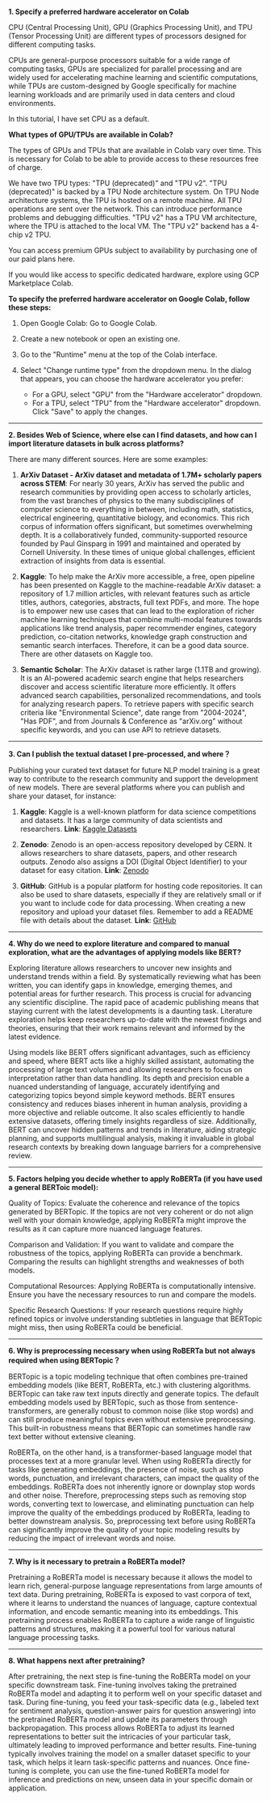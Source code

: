 **1. Specify a preferred hardware accelerator on Colab**

CPU (Central Processing Unit), GPU (Graphics Processing Unit), and TPU (Tensor Processing Unit) are different types of processors designed for different computing tasks.

CPUs are general-purpose processors suitable for a wide range of computing tasks, GPUs are specialized for parallel processing and are widely used for accelerating machine learning and scientific computations, while TPUs are custom-designed by Google specifically for machine learning workloads and are primarily used in data centers and cloud environments.

In this tutorial, I have set CPU as a default.


**What types of GPU/TPUs are available in Colab?**

The types of GPUs and TPUs that are available in Colab vary over time. This is necessary for Colab to be able to provide access to these resources free of charge.

We have two TPU types: "TPU (deprecated)" and "TPU v2". "TPU (deprecated)" is backed by a TPU Node architecture system. On TPU Node architecture systems, the TPU is hosted on a remote machine. All TPU operations are sent over the network. This can introduce performance problems and debugging difficulties. "TPU v2" has a TPU VM architecture, where the TPU is attached to the local VM. The "TPU v2" backend has a 4-chip v2 TPU.

You can access premium GPUs subject to availability by purchasing one of our paid plans here.

If you would like access to specific dedicated hardware, explore using GCP Marketplace Colab.


**To specify the preferred hardware accelerator on Google Colab, follow these steps:**

1. Open Google Colab: Go to Google Colab.

2. Create a new notebook or open an existing one.

3. Go to the "Runtime" menu at the top of the Colab interface.

4. Select "Change runtime type" from the dropdown menu. In the dialog that appears, you can choose the hardware accelerator you prefer:
   * For a GPU, select "GPU" from the "Hardware accelerator" dropdown.
   * For a TPU, select "TPU" from the "Hardware accelerator" dropdown.
Click "Save" to apply the changes.

****


**2. Besides Web of Science, where else can I find datasets, and how can I import literature datasets in bulk across platforms?**

There are many different sources. Here are some examples:

1. **ArXiv Dataset - ArXiv dataset and metadata of 1.7M+ scholarly papers across STEM**: For nearly 30 years, ArXiv has served the public and research communities by providing open access to scholarly articles, from the vast branches of physics to the many subdisciplines of computer science to everything in between, including math, statistics, electrical engineering, quantitative biology, and economics. This rich corpus of information offers significant, but sometimes overwhelming depth. It is a collaboratively funded, community-supported resource founded by Paul Ginsparg in 1991 and maintained and operated by Cornell University. In these times of unique global challenges, efficient extraction of insights from data is essential.

2. **Kaggle**: To help make the ArXiv more accessible, a free, open pipeline has been presented on Kaggle to the machine-readable ArXiv dataset: a repository of 1.7 million articles, with relevant features such as article titles, authors, categories, abstracts, full text PDFs, and more. The hope is to empower new use cases that can lead to the exploration of richer machine learning techniques that combine multi-modal features towards applications like trend analysis, paper recommender engines, category prediction, co-citation networks, knowledge graph construction and semantic search interfaces. Therefore, it can be a good data source. There are other datasets on Kaggle too.

3. **Semantic Scholar**: The ArXiv dataset is rather large (1.1TB and growing). It is an AI-powered academic search engine that helps researchers discover and access scientific literature more efficiently. It offers advanced search capabilities, personalized recommendations, and tools for analyzing research papers. To retrieve papers with specific search criteria like "Environmental Science", date range from "2004-2024", "Has PDF", and from Journals & Conference as "arXiv.org" without specific keywords, and you can use API to retrieve datasets.

****

**3. Can I publish the textual dataset I pre-processed, and where？**

Publishing your curated text dataset for future NLP model training is a great way to contribute to the research community and support the development of new models. There are several platforms where you can publish and share your dataset, for instance:

1. **Kaggle**: Kaggle is a well-known platform for data science competitions and datasets. It has a large community of data scientists and researchers. **Link**: [Kaggle Datasets](https://www.kaggle.com/datasets)

2. **Zenodo**: Zenodo is an open-access repository developed by CERN. It allows researchers to share datasets, papers, and other research outputs. Zenodo also assigns a DOI (Digital Object Identifier) to your dataset for easy citation. **Link**: [Zenodo](https://zenodo.org/)

3. **GitHub**: GitHub is a popular platform for hosting code repositories. It can also be used to share datasets, especially if they are relatively small or if you want to include code for data processing. When creating a new repository and upload your dataset files. Remember to add a README file with details about the dataset. **Link**: [GitHub](https://github.com/)

****

**4. Why do we need to explore literature and compared to manual exploration, what are the advantages of applying models like BERT?**

Exploring literature allows researchers to uncover new insights and understand trends within a field. By systematically reviewing what has been written, you can identify gaps in knowledge, emerging themes, and potential areas for further research. This process is crucial for advancing any scientific discipline. The rapid pace of academic publishing means that staying current with the latest developments is a daunting task. Literature exploration helps keep researchers up-to-date with the newest findings and theories, ensuring that their work remains relevant and informed by the latest evidence.

Using models like BERT offers significant advantages, such as efficiency and speed, where BERT acts like a highly skilled assistant, automating the processing of large text volumes and allowing researchers to focus on interpretation rather than data handling. Its depth and precision enable a nuanced understanding of language, accurately identifying and categorizing topics beyond simple keyword methods. BERT ensures consistency and reduces biases inherent in human analysis, providing a more objective and reliable outcome. It also scales efficiently to handle extensive datasets, offering timely insights regardless of size. Additionally, BERT can uncover hidden patterns and trends in literature, aiding strategic planning, and supports multilingual analysis, making it invaluable in global research contexts by breaking down language barriers for a comprehensive review.

****

**5. Factors helping you decide whether to apply RoBERTa (if you have used a general BERToic model):**

Quality of Topics: Evaluate the coherence and relevance of the topics generated by BERTopic. If the topics are not very coherent or do not align well with your domain knowledge, applying RoBERTa might improve the results as it can capture more nuanced language features.

Comparison and Validation: If you want to validate and compare the robustness of the topics, applying RoBERTa can provide a benchmark. Comparing the results can highlight strengths and weaknesses of both models.

Computational Resources: Applying RoBERTa is computationally intensive. Ensure you have the necessary resources to run and compare the models.

Specific Research Questions: If your research questions require highly refined topics or involve understanding subtleties in language that BERTopic might miss, then using RoBERTa could be beneficial.

****

**6. Why is preprocessing necessary when using RoBERTa but not always required when using BERTopic？**

BERTopic is a topic modeling technique that often combines pre-trained embedding models (like BERT, RoBERTa, etc.) with clustering algorithms. BERTopic can take raw text inputs directly and generate topics. The default embedding models used by BERTopic, such as those from sentence-transformers, are generally robust to common noise (like stop words) and can still produce meaningful topics even without extensive preprocessing. This built-in robustness means that BERTopic can sometimes handle raw text better without extensive cleaning.

RoBERTa, on the other hand, is a transformer-based language model that processes text at a more granular level. When using RoBERTa directly for tasks like generating embeddings, the presence of noise, such as stop words, punctuation, and irrelevant characters, can impact the quality of the embeddings. RoBERTa does not inherently ignore or downplay stop words and other noise. Therefore, preprocessing steps such as removing stop words, converting text to lowercase, and eliminating punctuation can help improve the quality of the embeddings produced by RoBERTa, leading to better downstream analysis. So, preprocessing text before using RoBERTa can significantly improve the quality of your topic modeling results by reducing the impact of irrelevant words and noise.

****

**7. Why is it necessary to pretrain a RoBERTa model?**

Pretraining a RoBERTa model is necessary because it allows the model to learn rich, general-purpose language representations from large amounts of text data. During pretraining, RoBERTa is exposed to vast corpora of text, where it learns to understand the nuances of language, capture contextual information, and encode semantic meaning into its embeddings. This pretraining process enables RoBERTa to capture a wide range of linguistic patterns and structures, making it a powerful tool for various natural language processing tasks.

****

**8. What happens next after pretraining?**

After pretraining, the next step is fine-tuning the RoBERTa model on your specific downstream task. Fine-tuning involves taking the pretrained RoBERTa model and adapting it to perform well on your specific dataset and task. During fine-tuning, you feed your task-specific data (e.g., labeled text for sentiment analysis, question-answer pairs for question answering) into the pretrained RoBERTa model and update its parameters through backpropagation. This process allows RoBERTa to adjust its learned representations to better suit the intricacies of your particular task, ultimately leading to improved performance and better results. Fine-tuning typically involves training the model on a smaller dataset specific to your task, which helps it learn task-specific patterns and nuances. Once fine-tuning is complete, you can use the fine-tuned RoBERTa model for inference and predictions on new, unseen data in your specific domain or application.

